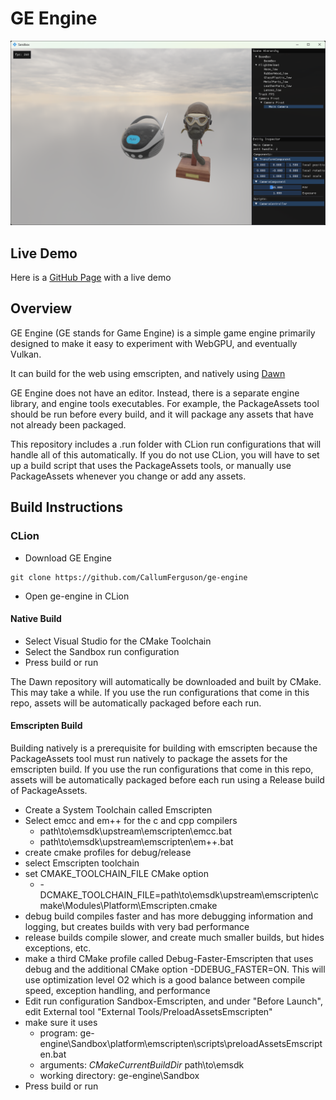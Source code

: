 # GE Engine

![Example Screenshot](images/example-screenshot.png)

## Live Demo

Here is a [GitHub Page](https://callumferguson.github.io/ge-engine/github-pages/example/) with a live demo

## Overview

GE Engine (GE stands for Game Engine) is a simple game engine primarily designed to make it easy to experiment with
WebGPU, and eventually Vulkan.

It can build for the web using emscripten, and natively using [Dawn](https://dawn.googlesource.com/dawn)

GE Engine does not have an editor. Instead, there is a separate engine library, and engine tools executables. For
example, the PackageAssets tool should be run before every build, and it will package any assets that have not already
been packaged.

This repository includes a .run folder with CLion run configurations that will handle all of this automatically. If you
do not use CLion, you will have to set up a build script that uses the PackageAssets tools, or manually use
PackageAssets whenever you change or add any assets.

## Build Instructions

### CLion

- Download GE Engine

```
git clone https://github.com/CallumFerguson/ge-engine
```

- Open ge-engine in CLion

#### Native Build

- Select Visual Studio for the CMake Toolchain
- Select the Sandbox run configuration
- Press build or run

The Dawn repository will automatically be downloaded and built by CMake. This may take a while. If you use the run
configurations that come in this repo, assets will be automatically packaged before each run.

#### Emscripten Build

Building natively is a prerequisite for building with emscripten because the PackageAssets tool must run natively to
package the assets for the emscripten build. If you use the run configurations that come in this repo, assets will be
automatically packaged before each run using a Release build of PackageAssets.

- Create a System Toolchain called Emscripten
- Select emcc and em++ for the c and cpp compilers
    - path\to\emsdk\upstream\emscripten\emcc.bat
    - path\to\emsdk\upstream\emscripten\em++.bat
- create cmake profiles for debug/release
- select Emscripten toolchain
- set CMAKE_TOOLCHAIN_FILE CMake option
    - -DCMAKE_TOOLCHAIN_FILE=path\to\emsdk\upstream\emscripten\cmake\Modules\Platform\Emscripten.cmake
- debug build compiles faster and has more debugging information and logging, but creates builds with very bad
  performance
- release builds compile slower, and create much smaller builds, but hides exceptions, etc.
- make a third CMake profile called Debug-Faster-Emscripten that uses debug and the additional CMake option
  -DDEBUG_FASTER=ON. This will use optimization level O2 which is a good balance between compile speed, exception
  handling, and performance
- Edit run configuration Sandbox-Emscripten, and under "Before Launch", edit External tool "External
  Tools/PreloadAssetsEmscripten"
- make sure it uses
    - program: ge-engine\Sandbox\platform\emscripten\scripts\preloadAssetsEmscripten.bat
    - arguments: $CMakeCurrentBuildDir$ path\to\emsdk
    - working directory: ge-engine\Sandbox
- Press build or run
